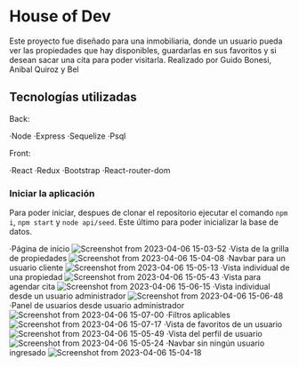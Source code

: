 # House of Dev

Este proyecto fue diseñado para una inmobiliaria, donde un usuario pueda ver las propiedades que hay disponibles, guardarlas en sus favoritos y si desean sacar una cita para poder visitarla.
Realizado por Guido Bonesi, Anibal Quiroz y Bel

## Tecnologías utilizadas

Back:

·Node
·Express
·Sequelize
·Psql

Front:

·React
·Redux
·Bootstrap
·React-router-dom

### Iniciar la aplicación

Para poder iniciar, despues de clonar el repositorio ejecutar el comando `npm i`, `npm start` y `node api/seed`. Este último para poder inicializar la base de datos.


·Página de inicio
![Screenshot from 2023-04-06 15-03-52](https://user-images.githubusercontent.com/82118666/230461552-f8e588b2-4db6-4aa4-8ea9-c92e40fab999.png)
·Vista de la grilla de propiedades
![Screenshot from 2023-04-06 15-04-08](https://user-images.githubusercontent.com/82118666/230461580-40b7b80a-2047-4108-b75b-628fcd9bf97e.png)
·Navbar para un usuario cliente
![Screenshot from 2023-04-06 15-05-13](https://user-images.githubusercontent.com/82118666/230461597-fa6cac8f-d365-4ae3-b8cd-4d1e468c3815.png)
·Vista individual de una propiedad
![Screenshot from 2023-04-06 15-05-43](https://user-images.githubusercontent.com/82118666/230461633-0522d4da-1123-4ade-a2d5-fe5493f85370.png)
·Vista para agendar cita
![Screenshot from 2023-04-06 15-06-15](https://user-images.githubusercontent.com/82118666/230461659-b0127b80-ab78-4860-9974-f9cb91e2f414.png)
·Vista individual desde un usuario administrador
![Screenshot from 2023-04-06 15-06-48](https://user-images.githubusercontent.com/82118666/230461665-706f2dfb-3778-4686-810b-0ce1604c76a0.png)
·Panel de usuarios desde usuario administrador
![Screenshot from 2023-04-06 15-07-00](https://user-images.githubusercontent.com/82118666/230461676-d8991eca-d31c-4836-a694-7f08a0ec9c0b.png)
·Filtros aplicables
![Screenshot from 2023-04-06 15-07-17](https://user-images.githubusercontent.com/82118666/230461681-ce53c0a5-8ac9-4ef6-8c87-1a483499ebb5.png)
·Vista de favoritos de un usuario
![Screenshot from 2023-04-06 15-05-49](https://user-images.githubusercontent.com/82118666/230462953-2c1e794e-88fb-4e01-b9fe-74532c3b3505.png)
·Vista del perfil de usuario
![Screenshot from 2023-04-06 15-05-24](https://user-images.githubusercontent.com/82118666/230462983-1ea837f3-5e41-4ea4-ba7b-dbe8eb1965fd.png)
·Navbar sin ningún usuario ingresado
![Screenshot from 2023-04-06 15-04-18](https://user-images.githubusercontent.com/82118666/230463004-9bbf13aa-aba4-4df5-8994-e72690ef96d9.png)

